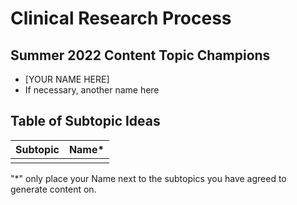 # Clinical Research Process

## Summer 2022 Content Topic Champions
* [YOUR NAME HERE]
* If necessary, another name here

## Table of Subtopic Ideas
| Subtopic | Name*    | 
| ----- | --------|
|  | |


"*" only place your Name next to the subtopics you have agreed to generate content on.
